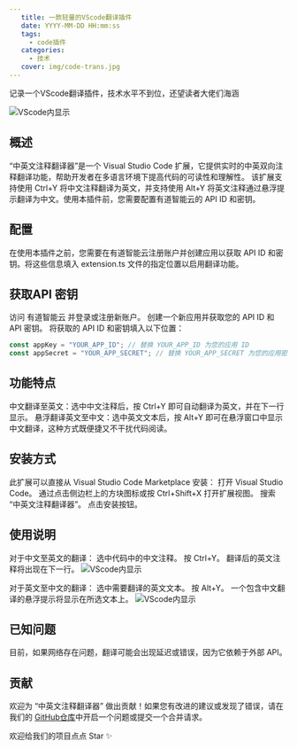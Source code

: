 ```yaml
---
   title: 一款轻量的VScode翻译插件
   date: YYYY-MM-DD HH:mm:ss
   tags:
     - code插件
   categories:
     - 技术
   cover: img/code-trans.jpg
---
```

记录一个VScode翻译插件，技术水平不到位，还望读者大佬们海涵

![VScode内显示](img/vscode-trans/code-trans2.jpg)

## 概述
“中英文注释翻译器”是一个 Visual Studio Code 扩展，它提供实时的中英双向注释翻译功能，帮助开发者在多语言环境下提高代码的可读性和理解性。
该扩展支持使用 Ctrl+Y 将中文注释翻译为英文，并支持使用 Alt+Y 将英文注释通过悬浮提示翻译为中文。使用本插件前，您需要配置有道智能云的 API ID 和密钥。
## 配置
在使用本插件之前，您需要在有道智能云注册账户并创建应用以获取 API ID 和密钥。将这些信息填入 extension.ts 文件的指定位置以启用翻译功能。
## 获取API 密钥
访问 有道智能云 并登录或注册新账户。
创建一个新应用并获取您的 API ID 和 API 密钥。
将获取的 API ID 和密钥填入以下位置：

``` ts
const appKey = "YOUR_APP_ID"; // 替换 YOUR_APP_ID 为您的应用 ID
const appSecret = "YOUR_APP_SECRET"; // 替换 YOUR_APP_SECRET 为您的应用密钥

```

## 功能特点
中文翻译至英文：选中中文注释后，按 Ctrl+Y 即可自动翻译为英文，并在下一行显示。
悬浮翻译英文至中文：选中英文文本后，按 Alt+Y 即可在悬浮窗口中显示中文翻译，这种方式既便捷又不干扰代码阅读。
## 安装方式
此扩展可以直接从 Visual Studio Code Marketplace 安装： 打开 Visual Studio Code。
通过点击侧边栏上的方块图标或按 Ctrl+Shift+X 打开扩展视图。
搜索 “中英文注释翻译器”。 点击安装按钮。

## 使用说明
对于中文至英文的翻译：
选中代码中的中文注释。
按 Ctrl+Y。
翻译后的英文注释将出现在下一行。
![VScode内显示](img/vscode-trans/cn2en.jpg)

对于英文至中文的翻译：
选中需要翻译的英文文本。
按 Alt+Y。
一个包含中文翻译的悬浮提示将显示在所选文本上。
![VScode内显示](img/vscode-trans/en2cn.jpg)

## 已知问题
目前，如果网络存在问题，翻译可能会出现延迟或错误，因为它依赖于外部 API。

## 贡献
欢迎为 “中英文注释翻译器” 做出贡献！如果您有改进的建议或发现了错误，请在我们的 [GitHub仓库](https://github.com/Sadcato/vscode-Chinese-English-Comment-translator)中开启一个问题或提交一个合并请求。

欢迎给我们的项目点点 Star ✨